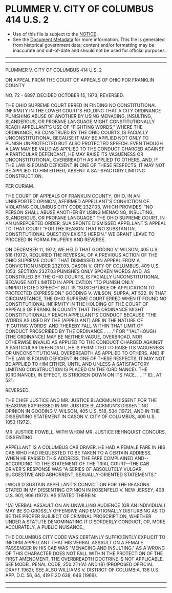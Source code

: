 ---
---

# PLUMMER V. CITY OF COLUMBUS 414 U.S. 2

* Use of this file is subject to the [NOTICE](https://github.com/publicdocs/notice/blob/master/NOTICE)
* See the [Document Metadata](../../../) for more information.
  This file is generated from historical government data; content and/or formatting may be inaccurate and out-of-date and should not be used for official purposes.

----------
----------

PLUMMER V. CITY OF COLUMBUS 414 U.S. 2

ON APPEAL FROM THE COURT OF APPEALS OF OHIO FOR FRANKLIN COUNTY

NO. 72 - 6897.  DECIDED OCTOBER 15, 1973; REVERSED.

THE OHIO SUPREME COURT ERRED IN FINDING NO CONSTITUTIONAL INFIRMITY IN THE LOWER COURT'S HOLDING THAT A CITY ORDINANCE PUNISHING ABUSE OF ANOTHER BY USING MENACING, INSULTING, SLANDEROUS, OR PROFANE LANGUAGE MIGHT CONSTITUTIONALLY REACH APPELLANT'S USE OF "FIGHTING WORDS," WHERE THE ORDINANCE, AS CONSTRUED BY THE OHIO COURTS, IS FACIALLY UNCONSTITUTIONAL BECAUSE IT MAY BE APPLIED NOT ONLY TO PUNISH UNPROTECTED BUT ALSO PROTECTED SPEECH.  EVEN THOUGH A LAW MAY BE VALID AS APPLIED TO THE CONDUCT CHARGED AGAINST A PARTICULAR DEFENDANT, HE MAY RAISE ITS VAGUENESS OR UNCONSTITUTIONAL OVERBREADTH AS APPLIED TO OTHERS, AND, IF THE LAW IS FOUND DEFICIENT IN ONE OF THESE RESPECTS, IT MAY NOT BE APPLIED TO HIM EITHER, ABSENT A SATISFACTORY LIMITING CONSTRUCTION.

PER CURIAM.

THE COURT OF APPEALS OF FRANKLIN COUNTY, OHIO, IN AN UNREPORTED OPINION, AFFIRMED APPELLANT'S CONVICTION OF VIOLATING COLUMBUS CITY CODE 2327.03, WHICH PROVIDES:  "NO PERSON SHALL ABUSE ANOTHER BY USING MENACING, INSULTING, SLANDEROUS, OR PROFANE LANGUAGE."  THE OHIO SUPREME COURT, IN AN UNREPORTED ORDER, SUA SPONTE DISMISSED APPELLANT'S APPEAL TO THAT COURT "FOR THE REASON THAT NO SUBSTANTIAL CONSTITUTIONAL QUESTION EXISTS HEREIN."  WE GRANT LEAVE TO PROCEED IN FORMA PAUPERIS AND REVERSE.

ON DECEMBER 11, 1972, WE HELD THAT GOODING V. WILSON, 405 U.S. 518 (1972), REQUIRED THE REVERSAL OF A PREVIOUS ACTION OF THE OHIO SUPREME COURT THAT DISMISSED AN APPEAL FROM A CONVICTION UNDER 2327.03.  CASON V. CITY OF COLUMBUS, 409 U.S. 1053.  SECTION 2327.03 PUNISHES ONLY SPOKEN WORDS AND, AS CONSTRUED BY THE OHIO COURTS, IS FACIALLY UNCONSTITUTIONAL BECAUSE NOT LIMITED IN APPLICATION "TO PUNISH ONLY UNPROTECTED SPEECH" BUT IS "SUSCEPTIBLE OF APPLICATION TO PROTECTED EXPRESSION."  GOODING V. WILSON, SUPRA, AT 522.  IN THAT CIRCUMSTANCE, THE OHIO SUPREME COURT ERRED WHEN IT FOUND NO CONSTITUTIONAL INFIRMITY IN THE HOLDING OF THE COURT OF APPEALS OF FRANKLIN COUNTY THAT THE ORDINANCE MIGHT CONSTITUTIONALLY REACH APPELLANT'S CONDUCT BECAUSE "THE WORDS AS USED BY THE (APPELLANT) ARE IN THE NATURE OF 'FIGUTING WORDS' AND THEREBY FALL WITHIN THAT LIMIT OF CONDUCT PROSCRIBED BY THE ORDINANCE . . . ."  FOR "'(ALTHOUGH (THE ORDINANCE) MAY BE NEITHER VAGUE, OVERBROAD, NOR OTHERWISE INVALID AS APPLIED TO THE CONDUCT CHARGED AGAINST A PARTICULAR DEFENDANT, HE IS PERMITTED TO RAISE ITS VAGUENESS OR UNCONSTITUTIONAL OVERBREADTH AS APPLIED TO OTHERS.  AND IF THE LAW IS FOUND DEFICIENT IN ONE OF THESE RESPECTS, IT MAY NOT BE APPLIED TO HIM EITHER, UNTIL AND UNLESS A SATISFACTORY LIMITING CONSTRUCTION IS PLACED ON THE (ORDINANCE).  THE (ORDINANCE), IN EFFECT, IS STRICKEN DOWN ON ITS FACE.  . . .'"  ID., AT 521.

REVERSED.

THE CHIEF JUSTICE AND MR. JUSTICE BLACKMUN DISSENT FOR THE REASONS EXPRESSED IN MR. JUSTICE BLACKMUN'S DISSENTING OPINION IN GOODING V. WILSON, 405 U.S. 518, 534 (1972), AND IN THE DISSENTING STATEMENT IN CASON V. CITY OF COLUMBUS, 409 U.S. 1053 (1972).

MR. JUSTICE POWELL, WITH WHOM MR. JUSTICE REHNQUIST CONCURS, DISSENTING.

APPELLANT IS A COLUMBUS CAB DRIVER.  HE HAD A FEMALE FARE IN HIS CAB WHO HAD REQUESTED TO BE TAKEN TO A CERTAIN ADDRESS.  WHEN HE PASSED THIS ADDRESS, THE FARE COMPLAINED AND--ACCORDING TO THE STATEMENT OF THE TRIAL COURT--THE CAB DRIVER'S RESPONSE WAS "A SERIES OF ABSOLUTELY VULGAR, SUGGESTIVE AND ABHORRENT, SEXUALLY-ORIENTED STATEMENTS."

I WOULD SUSTAIN APPELLANT'S CONVICTION FOR THE REASONS STATED IN MY DISSENTING OPINION IN ROSENFELD V. NEW JERSEY, 408 U.S. 901, 906 (1972).  AS STATED THEREIN:

"(A) VERBAL ASSAULT ON AN UNWILLING AUDIENCE (OR AN INDIVIDUAL) MAY BE SO GROSSLY OFFENSIVE AND EMOTIONALLY DISTURBING AS TO BE THE PROPER SUBJECT OF CRIMINAL PROSCRIPTION, WHETHER UNDER A STATUTE DENOMINATING IT DISORDERLY CONDUCT, OR, MORE ACCURATELY, A PUBLIC NUISANCE.,

THE COLUMBUS CITY CODE WAS CERTAINLY SUFFICIENTLY EXPLICIT TO INFORM APPELLANT THAT HIS VERBAL ASSAULT ON A FEMALE PASSENGER IN HIS CAB WAS "MENACING AND INSULTING."  AS A WRONG OF THIS CHARACTER DOES NOT FALL WITHIN THE PROTECTION OF THE FIRST AMENDMENT, THE OVERBREADTH DOCTRINE IS NOT APPLICABLE.  SEE MODEL PENAL CODE, 250.2(1)(A) AND (B) (PROPOSED OFFICIAL DRAFT 1962); SEE ALSO WILLIAMS V. DISTRICT OF COLUMBIA, 136 U.S. APP. D.C. 56, 64, 419 F.2D 638, 646 (1969).


----------
----------

